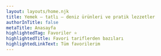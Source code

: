 ```yaml
---
layout: layouts/home.njk
title: Yemek – tatlı – deniz ürünleri ve pratik lezzetler
authorInTitle: false
metaTitle: Anasayfa
highlightedTag: Favoriler ⭐
highlightedTitle: Favori tariflerden bazıları
highlightedLinkText: Tüm favorilerim
---
```

